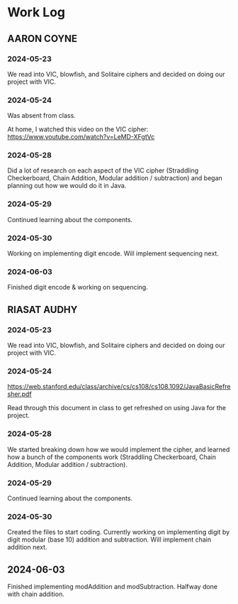 # Work Log

## AARON COYNE

### 2024-05-23

We read into VIC, blowfish, and Solitaire ciphers and decided on doing our project with VIC.

### 2024-05-24

Was absent from class.

At home, I watched this video on the VIC cipher:
https://www.youtube.com/watch?v=LeMD-XFgtVc

### 2024-05-28

Did a lot of research on each aspect of the VIC cipher (Straddling Checkerboard, Chain Addition, Modular addition / subtraction) and began planning out how we would do it in Java.

### 2024-05-29

Continued learning about the components.

### 2024-05-30

Working on implementing digit encode. Will implement sequencing next.

### 2024-06-03

Finished digit encode & working on sequencing.

## RIASAT AUDHY

### 2024-05-23

We read into VIC, blowfish, and Solitaire ciphers and decided on doing our project with VIC.

### 2024-05-24

https://web.stanford.edu/class/archive/cs/cs108/cs108.1092/JavaBasicRefresher.pdf

Read through this document in class to get refreshed on using Java for the project.

### 2024-05-28

We started breaking down how we would implement the cipher, and learned how a bunch of the components work (Straddling Checkerboard, Chain Addition, Modular addition / subtraction).

### 2024-05-29

Continued learning about the components.

### 2024-05-30

Created the files to start coding. Currently working on implementing digit by digit modular (base 10) addition and subtraction. Will implement chain addition next.

## 2024-06-03

Finished implementing modAddition and modSubtraction. Halfway done with chain addition.
